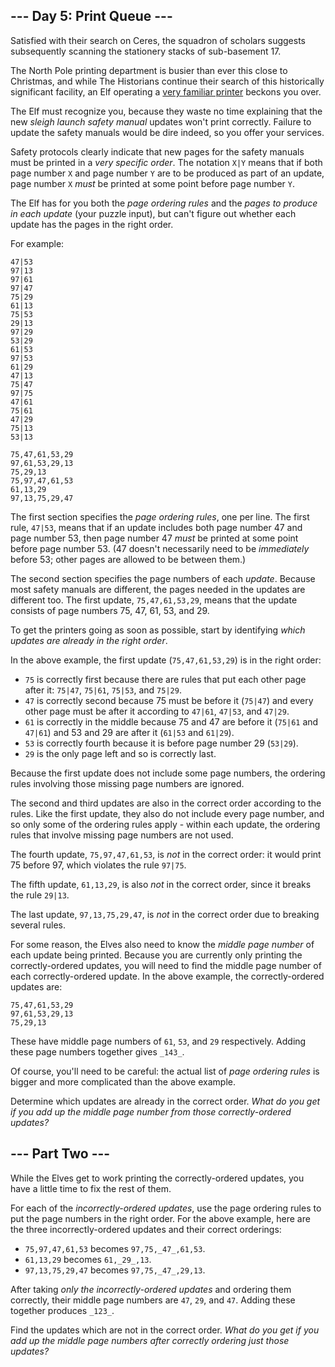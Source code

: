 ﻿
## --- Day 5: Print Queue ---

Satisfied with their search on Ceres, the squadron of scholars suggests subsequently scanning the  stationery  stacks of sub-basement 17.

The North Pole printing department is busier than ever this close to Christmas, and while The Historians continue their search of this historically significant facility, an Elf operating a  [very familiar printer](https://adventofcode.com/2017/day/1)  beckons you over.

The Elf must recognize you, because they waste no time explaining that the new  _sleigh launch safety manual_  updates won't print correctly. Failure to update the safety manuals would be dire indeed, so you offer your services.

Safety protocols clearly indicate that new pages for the safety manuals must be printed in a  _very specific order_. The notation  `X|Y`  means that if both page number  `X`  and page number  `Y`  are to be produced as part of an update, page number  `X`  _must_  be printed at some point before page number  `Y`.

The Elf has for you both the  _page ordering rules_  and the  _pages to produce in each update_  (your puzzle input), but can't figure out whether each update has the pages in the right order.

For example:

```
47|53
97|13
97|61
97|47
75|29
61|13
75|53
29|13
97|29
53|29
61|53
97|53
61|29
47|13
75|47
97|75
47|61
75|61
47|29
75|13
53|13

75,47,61,53,29
97,61,53,29,13
75,29,13
75,97,47,61,53
61,13,29
97,13,75,29,47

```

The first section specifies the  _page ordering rules_, one per line. The first rule,  `47|53`, means that if an update includes both page number 47 and page number 53, then page number 47  _must_  be printed at some point before page number 53. (47 doesn't necessarily need to be  _immediately_  before 53; other pages are allowed to be between them.)

The second section specifies the page numbers of each  _update_. Because most safety manuals are different, the pages needed in the updates are different too. The first update,  `75,47,61,53,29`, means that the update consists of page numbers 75, 47, 61, 53, and 29.

To get the printers going as soon as possible, start by identifying  _which updates are already in the right order_.

In the above example, the first update (`75,47,61,53,29`) is in the right order:

-   `75`  is correctly first because there are rules that put each other page after it:  `75|47`,  `75|61`,  `75|53`, and  `75|29`.
-   `47`  is correctly second because 75 must be before it (`75|47`) and every other page must be after it according to  `47|61`,  `47|53`, and  `47|29`.
-   `61`  is correctly in the middle because 75 and 47 are before it (`75|61`  and  `47|61`) and 53 and 29 are after it (`61|53`  and  `61|29`).
-   `53`  is correctly fourth because it is before page number 29 (`53|29`).
-   `29`  is the only page left and so is correctly last.

Because the first update does not include some page numbers, the ordering rules involving those missing page numbers are ignored.

The second and third updates are also in the correct order according to the rules. Like the first update, they also do not include every page number, and so only some of the ordering rules apply - within each update, the ordering rules that involve missing page numbers are not used.

The fourth update,  `75,97,47,61,53`, is  _not_  in the correct order: it would print 75 before 97, which violates the rule  `97|75`.

The fifth update,  `61,13,29`, is also  _not_  in the correct order, since it breaks the rule  `29|13`.

The last update,  `97,13,75,29,47`, is  _not_  in the correct order due to breaking several rules.

For some reason, the Elves also need to know the  _middle page number_  of each update being printed. Because you are currently only printing the correctly-ordered updates, you will need to find the middle page number of each correctly-ordered update. In the above example, the correctly-ordered updates are:

```
75,47,61,53,29
97,61,53,29,13
75,29,13

```

These have middle page numbers of  `61`,  `53`, and  `29`  respectively. Adding these page numbers together gives  `_143_`.

Of course, you'll need to be careful: the actual list of  _page ordering rules_  is bigger and more complicated than the above example.

Determine which updates are already in the correct order.  _What do you get if you add up the middle page number from those correctly-ordered updates?_


## --- Part Two ---

While the Elves get to work printing the correctly-ordered updates, you have a little time to fix the rest of them.

For each of the  _incorrectly-ordered updates_, use the page ordering rules to put the page numbers in the right order. For the above example, here are the three incorrectly-ordered updates and their correct orderings:

-   `75,97,47,61,53`  becomes  `97,75,_47_,61,53`.
-   `61,13,29`  becomes  `61,_29_,13`.
-   `97,13,75,29,47`  becomes  `97,75,_47_,29,13`.

After taking  _only the incorrectly-ordered updates_  and ordering them correctly, their middle page numbers are  `47`,  `29`, and  `47`. Adding these together produces  `_123_`.

Find the updates which are not in the correct order.  _What do you get if you add up the middle page numbers after correctly ordering just those updates?_
